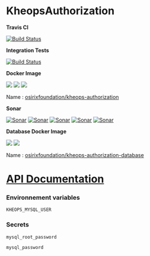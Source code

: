 # KheopsAuthorization

**Travis CI**

[![Build Status](https://travis-ci.org/OsiriX-Foundation/KheopsAuthorization.svg?branch=master)](https://travis-ci.org/OsiriX-Foundation/KheopsAuthorization)

**Integration Tests**

[![Build Status](https://travis-ci.org/OsiriX-Foundation/kheopsDocker.svg?branch=ci-test)](https://travis-ci.org/OsiriX-Foundation/kheopsDocker)

**Docker Image**

[![](https://images.microbadger.com/badges/version/osirixfoundation/kheops-authorization:master.svg)](https://microbadger.com/images/osirixfoundation/kheops-authorization:master "Get your own version badge on microbadger.com")
[![](https://images.microbadger.com/badges/image/osirixfoundation/kheops-authorization:master.svg)](https://microbadger.com/images/osirixfoundation/kheops-authorization:master "Get your own image badge on microbadger.com")
[![](https://images.microbadger.com/badges/commit/osirixfoundation/kheops-authorization:master.svg)](https://microbadger.com/images/osirixfoundation/kheops-authorization:master "Get your own commit badge on microbadger.com")

Name : [osirixfoundation/kheops-authorization](https://hub.docker.com/r/osirixfoundation/kheops-authorization/)

**Sonar**

[![Sonar](https://sonarcloud.io/api/project_badges/measure?project=KheopsAuthorization&metric=ncloc)](https://sonarcloud.io/dashboard?id=KheopsAuthorization)
[![Sonar](https://sonarcloud.io/api/project_badges/measure?project=KheopsAuthorization&metric=reliability_rating)](https://sonarcloud.io/dashboard?id=KheopsAuthorization)
[![Sonar](https://sonarcloud.io/api/project_badges/measure?project=KheopsAuthorization&metric=sqale_rating)](https://sonarcloud.io/dashboard?id=KheopsAuthorization)
[![Sonar](https://sonarcloud.io/api/project_badges/measure?project=KheopsAuthorization&metric=security_rating)](https://sonarcloud.io/dashboard?id=KheopsAuthorization)
[![Sonar](https://sonarcloud.io/api/project_badges/measure?project=KheopsAuthorization&metric=alert_status)](https://sonarcloud.io/dashboard?id=KheopsAuthorization)


**Database Docker Image**

[![](https://images.microbadger.com/badges/version/osirixfoundation/kheops-authorization-database.svg)](https://microbadger.com/images/osirixfoundation/kheops-authorization-database "Get your own version badge on microbadger.com")
[![](https://images.microbadger.com/badges/image/osirixfoundation/kheops-authorization-database.svg)](https://microbadger.com/images/osirixfoundation/kheops-authorization-database "Get your own image badge on microbadger.com")

Name : [osirixfoundation/kheops-authorization-database](https://hub.docker.com/r/osirixfoundation/kheops-authorization-database/)

# [API Documentation](https://github.com/OsiriX-Foundation/KheopsAuthorization/wiki)

### Environnement variables

`KHEOPS_MYSQL_USER`

### Secrets

`mysql_root_password`

`mysql_password`



